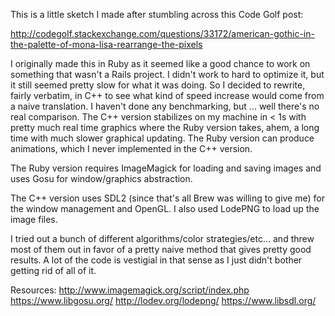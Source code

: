 This is a little sketch I made after stumbling across this Code Golf post:

http://codegolf.stackexchange.com/questions/33172/american-gothic-in-the-palette-of-mona-lisa-rearrange-the-pixels

I originally made this in Ruby as it seemed like a good chance to work on something that wasn't a Rails project. I didn't work to hard to optimize it, but it still seemed pretty slow for what it was doing. So I decided to rewrite, fairly verbatim, in C++ to see what kind of speed increase would come from a naive translation. I haven't done any benchmarking, but ... well there's no real comparison. The C++ version stabilizes on my machine in < 1s with pretty much real time graphics where the Ruby version takes, ahem, a long time with much slower graphical updating. The Ruby version can produce animations, which I never implemented in the C++ version.

The Ruby version requires ImageMagick for loading and saving images and uses Gosu for window/graphics abstraction.

The C++ version uses SDL2 (since that's all Brew was willing to give me) for the window management and OpenGL. I also used LodePNG to load up the image files.

I tried out a bunch of different algorithms/color strategies/etc... and threw most of them out in favor of a pretty naive method that gives pretty good results. A lot of the code is vestigial in that sense as I just didn't bother getting rid of all of it.

Resources:
http://www.imagemagick.org/script/index.php
https://www.libgosu.org/
http://lodev.org/lodepng/
https://www.libsdl.org/
